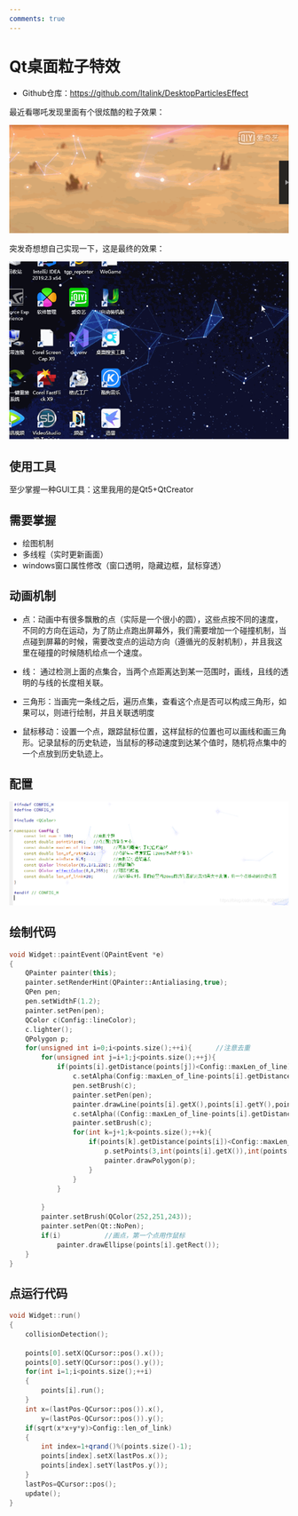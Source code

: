 ```yaml
---
comments: true
---
```


# Qt桌面粒子特效

- Github仓库：https://github.com/Italink/DesktopParticlesEffect

最近看哪吒发现里面有个很炫酷的粒子效果：

![img](Resources/7cee99b178e3913b3ffe1f74a322ca91.gif)

突发奇想想自己实现一下，这是最终的效果：

![img](Resources/6f459e67df921a7cf9b8862cb8dd54d7.gif)

## 使用工具

至少掌握一种GUI工具：这里我用的是Qt5+QtCreator

## 需要掌握

- 绘图机制
- 多线程（实时更新画面）
-  windows窗口属性修改（窗口透明，隐藏边框，鼠标穿透）

## 动画机制

- 点：动画中有很多飘散的点（实际是一个很小的圆），这些点按不同的速度，不同的方向在运动，为了防止点跑出屏幕外，我们需要增加一个碰撞机制，当点碰到屏幕的时候，需要改变点的运动方向（遵循光的反射机制），并且我这里在碰撞的时候随机给点一个速度。

- 线： 通过检测上面的点集合，当两个点距离达到某一范围时，画线，且线的透明的与线的长度相关联。

- 三角形：当画完一条线之后，遍历点集，查看这个点是否可以构成三角形，如果可以，则进行绘制，并且关联透明度
- 鼠标移动：设置一个点，跟踪鼠标位置，这样鼠标的位置也可以画线和画三角形。记录鼠标的历史轨迹，当鼠标的移动速度到达某个值时，随机将点集中的一个点放到历史轨迹上。

## 配置

![img](Resources/c8d801c45bcd904e7ac65427701242a2.png)

## 绘制代码

``` c++
void Widget::paintEvent(QPaintEvent *e)
{
    QPainter painter(this);
    painter.setRenderHint(QPainter::Antialiasing,true);
    QPen pen;
    pen.setWidthF(1.2);
    painter.setPen(pen);
    QColor c(Config::lineColor);
    c.lighter();
    QPolygon p;
    for(unsigned int i=0;i<points.size();++i){      //注意去重
        for(unsigned int j=i+1;j<points.size();++j){
            if(points[i].getDistance(points[j])<Config::maxLen_of_line){
                c.setAlpha(Config::maxLen_of_line-points[i].getDistance(points[j]));
                pen.setBrush(c);
                painter.setPen(pen);
                painter.drawLine(points[i].getX(),points[i].getY(),points[j].getX(),points[j].getY());      //画线
                c.setAlpha((Config::maxLen_of_line-points[i].getDistance(points[j]))/3);
                painter.setBrush(c);
                for(int k=j+1;k<points.size();++k){
                    if(points[k].getDistance(points[i])<Config::maxLen_of_line&&points[k].getDistance(points[j])<Config::maxLen_of_line){
                        p.setPoints(3,int(points[i].getX()),int(points[i].getY()),int(points[j].getX()),int(points[j].getY()),int(points[k].getX()),int(points[k].getY()));
                        painter.drawPolygon(p);                                 //画三角形
                    }
                }
            }
 
        }
        painter.setBrush(QColor(252,251,243));
        painter.setPen(Qt::NoPen);
        if(i)           //画点，第一个点用作鼠标
            painter.drawEllipse(points[i].getRect());
    }
}
```

## 点运行代码

``` c++
void Widget::run()
{
    collisionDetection();
 
    points[0].setX(QCursor::pos().x());
    points[0].setY(QCursor::pos().y());
    for(int i=1;i<points.size();++i)
    {
        points[i].run();
    }
    int x=(lastPos-QCursor::pos()).x(),
        y=(lastPos-QCursor::pos()).y();
    if(sqrt(x*x+y*y)>Config::len_of_link)
    {
        int index=1+qrand()%(points.size()-1);
        points[index].setX(lastPos.x());
        points[index].setY(lastPos.y());
    }
    lastPos=QCursor::pos();
    update();
}
```

